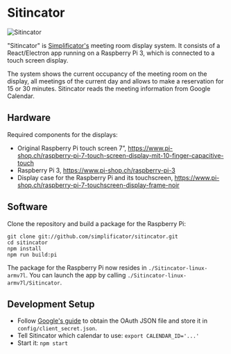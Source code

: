 # Sitincator

![Sitincator](https://github.com/simplificator/sitincator/raw/gh-pages/images/sitincator.png)

"Sitincator" is [Simplificator's](https://www.simplificator.com) meeting room display system. It consists of a React/Electron app running on a Raspberry Pi 3, which is connected to a touch screen display.

The system shows the current occupancy of the meeting room on the display, all meetings of the current day and allows to make a reservation for 15 or 30 minutes. Sitincator reads the meeting information from Google Calendar.

## Hardware

Required components for the displays:

- Original Raspberry Pi touch screen 7”, https://www.pi-shop.ch/raspberry-pi-7-touch-screen-display-mit-10-finger-capacitive-touch
- Raspberry Pi 3, https://www.pi-shop.ch/raspberry-pi-3
- Display case for the Raspberry Pi and its touchscreen, https://www.pi-shop.ch/raspberry-pi-7-touchscreen-display-frame-noir

## Software

Clone the repository and build a package for the Raspberry Pi:

    git clone git://github.com/simplificator/sitincator.git
    cd sitincator
    npm install
    npm run build:pi

The package for the Raspberry Pi now resides in `./Sitincator-linux-armv7l`. You can launch the app by calling `./Sitincator-linux-armv7l/Sitincator`.

## Development Setup

- Follow [Google's guide][1] to obtain the OAuth JSON file and store it in `config/client_secret.json`.
- Tell Sitincator which calendar to use: `export CALENDAR_ID='...'`
- Start it: `npm start`

[1]: https://developers.google.com/google-apps/calendar/quickstart/nodejs#step_1_turn_on_the_api_name

